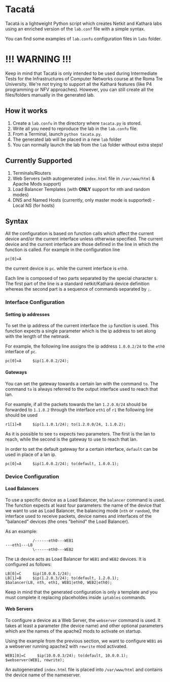 # Tacatá

Tacatá is a lightweight Python script which creates Netkit and Kathará labs using an enriched version of the `lab.conf` file with a simple syntax.

You can find some examples of `lab.confu` configuration files in `labs` folder.

# !!! WARNING !!!

Keep in mind that Tacatá is only intended to be used during Intermediate Tests for the Infrastructures of Computer Networks course at the Roma Tre University. We're not trying to support all the Kathará features (like P4 programming or NFV approaches). However, you can still create all the files/folders manually in the generated lab.

## How it works

1. Create a `lab.confu` in the directory where `tacata.py` is stored.
2. Write all you need to reproduce the lab in the `lab.confu` file.
3. From a Terminal, launch `python tacata.py`.
4. The generated lab will be placed in a new `lab` folder
5. You can normally launch the lab from the `lab` folder without extra steps!

## Currently Supported

1. Terminals/Routers
2. Web Servers (with autogenerated `index.html` file in `/var/www/html` & Apache Mods support)
3. Load Balancer Templates (with **ONLY** support for nth and random modes)
4. DNS and Named Hosts (currently, only master mode is supported) - Local NS (for hosts)

## Syntax

All the configuration is based on function calls which affect the current device and/or the current interface
unless otherwise specified. The current device and the current interface are those defined in the line
in which the function is called.
For example in the configuration line

    pc[0]=A

the current device is `pc`. while the current interface is `eth0`.

Each line is composed of two parts separated by the special character `$`. The first part of the line is a standard
netkit/Kathará device definition whereas the second part is a sequence of commands separated by `;`.

### Interface Configuration

#### Setting ip addresses
To set the ip address of the current interface the `ip` function is used. This function expects a single
parameter which is the ip address to set along with the length of the netmask.

For example, the following line assigns the ip address `1.0.0.2/24` to the `eth0` interface of `pc`.

    pc[0]=A     $ip(1.0.0.2/24);

#### Gateways
You can set the gateway towards a certain lan with the command `to`. The command `to` is always referred
to the output interface used to reach that lan.

For example, if all the packets towards the lan `1.2.0.0/24` should be forwarded to `1.1.0.2` through the interface
`eth1` of `r1` the following line should be used

    r1[1]=B     $ip(1.1.0.1/24); to(1.2.0.0/24, 1.1.0.2);

As it is possible to see `to` expects two parameters. The first is the lan to reach, while the second is the gateway to use to reach that lan.

In order to set the default gateway for a certain interface, `default` can be used in place of a lan ip.

    pc[0]=A     $ip(1.0.0.2/24); to(default, 1.0.0.1);

### Device Configuration

#### Load Balancers
To use a specific device as a Load Balancer, the `balancer` command is used. The function expects at least four parameters: the name of the device
that we want to use as Load Balancer, the balancing mode (`nth` or `random`), the interface used to receive packets, device names and interfaces of the "balanced" devices
(the ones "behind" the Load Balancer).

As an example:

                /------eth0---WEB1
    ---eth1---LB
                \------eth0---WEB2

The `LB` device acts as Load Balancer for `WEB1` and `WEB2` devices. It is configured as follows:

    LB[0]=C     $ip(10.0.0.1/24);
    LB[1]=B     $ip(1.2.0.3/24); to(default, 1.2.0.1);
    $balancer(LB, nth, eth1, WEB1|eth0, WEB2|eth0);

Keep in mind that the generated configuration is only a template and you must complete it replacing placeholdes inside `iptables` commands.

#### Web Servers
To configure a device as a Web Server, the `webserver` command is used. It takes at least a parameter (the device name) and other optional parameters
which are the names of the apache2 mods to activate on startup.

Using the example from the previous section, we want to configure `WEB1` as a webserver running apache2 with `rewrite` mod activated.

    WEB1[0]=C     $ip(10.0.0.3/24); to(default, 10.0.0.1);
    $webserver(WEB1, rewrite);

An autogenerated `index.html` file is placed into `/var/www/html` and contains the device name of the nameserver.